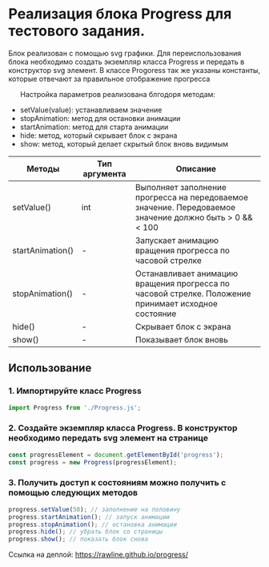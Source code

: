 <h1>Реализация блока Progress для тестового задания.</h1>

<p>Блок реализован с помощью svg графики. Для переиспользования блока необходимо создать экземпляр класса Progress и передать в конструктор svg элемент. В классе Progoress так же указаны константы, которые отвечают за правильное отображение прогресса</p>

<ul>
  <p>Настройка параметров реализована блгодоря методам:</p>
  <li>setValue(value): устанавливаем значение</li>
  <li>stopAnimation: метод для остановки анимации</li>
  <li>startAnimation: метод для старта анимации</li>
  <li>hide: метод, который скрывает блок с экрана</li>
  <li>show: метод, который делает скрытый блок вновь видимым</li>
</ul>

<table class="table">
  <thead>
    <tr>
      <th>Методы</th>
      <th>Тип аргумента</th>
      <th>Описание</th>
    </tr>
  </thead>
  <tbody>
    <tr>
      <td>setValue()</td>
      <td>int</td>
      <td>Выполняет заполнение прогресса на передоваемое значение. Передоваемое значение должно быть > 0 && < 100 </td>
    </tr>
    <tr>
      <td>startAnimation()</td>
      <td>-</td>
      <td>Запускает анимацию вращения прогресса по часовой стрелке</td>
    </tr>
    <tr>
      <td>stopAnimation()</td>
      <td>-</td>
      <td>Останавливает анимацию вращения прогресса по часовой стрелке. Положение принимает исходное состояние</td>
    </tr>
    <tr>
      <td>hide()</td>
      <td>-</td>
      <td>Скрывает блок с экрана</td>
    </tr>
    <tr>
      <td>show()</td>
      <td>-</td>
      <td>Показывает блок вновь</td>
    </tr>
  </tbody>
</table>

## Использование
### 1. Импортируйте класс Progress
```javascript
import Progress from './Progress.js';
```
### 2. Создайте экземпляр класса Progress. В конструктор необходимо передать svg элемент на странице
```javascript
const progressElement = document.getElementById('progress');
const progress = new Progress(progressElement);
```
### 3. Получить доступ к состояниям можно получить с помощью следующих методов
```javascript
progress.setValue(50); // заполнение на половину
progress.startAnimation(); // запуск анимации
progress.stopAnimation(); // остановка анимации
progress.hide(); // убрать блок со страницы
progress.show(); // показать блок снова
```

Ссылка на деплой: <a href="https://rawline.github.io/progress/">https://rawline.github.io/progress/<a>
